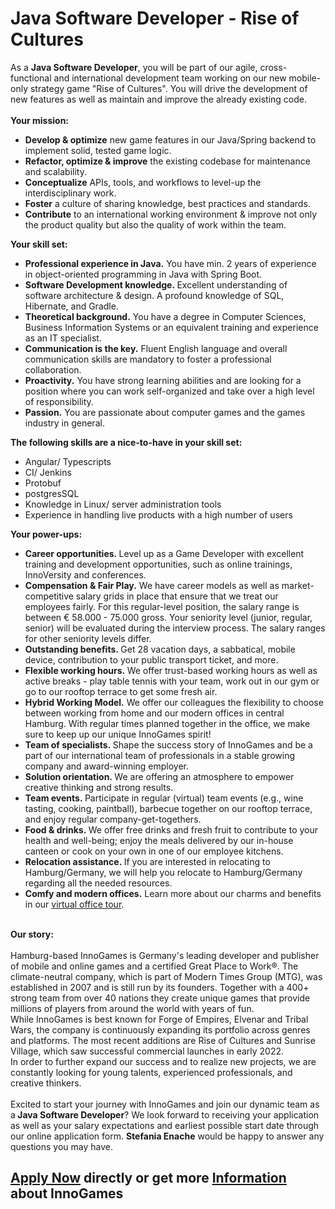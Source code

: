 <h1>Java Software Developer - Rise of Cultures</h1>
<div><div><div dir="auto"><div>As a<span> </span><strong>Java Software Developer</strong>, you will be part of our agile, cross-functional and international development team working on our new mobile-only strategy game &quot;Rise of Cultures&quot;. You will drive the development of new features as well as maintain and improve the already existing code.<br /><br /><strong><strong>Your mission:<br /></strong></strong><ul><li><b>Develop &amp; optimize</b><span> </span>new game features in our Java/Spring backend to implement solid, tested game logic.</li><li><b>Refactor, optimize &amp; improve</b><span> </span>the existing codebase for maintenance and scalability.</li><li><b>Conceptualize</b><span> </span>APIs, tools, and workflows to level-up the interdisciplinary work.</li><li><b>Foster</b><span> </span>a culture of sharing knowledge, best practices and standards.</li><li><b>Contribute</b><span> </span>to an international working environment &amp; improve not only the product quality but also the quality of work within the team.</li></ul></div><div><strong>Your skill set:</strong></div><ul><li><b>Professional experience in Java.</b><span> </span>You have min. 2 years of experience in object-oriented programming in Java with Spring Boot.</li><li><b>Software Development knowledge.<span> </span></b>Excellent understanding of software architecture &amp; design. A profound knowledge of SQL, Hibernate, and Gradle.</li><li><b>Theoretical background.</b><span> </span>You have a degree in Computer Sciences, Business Information Systems or an equivalent training and experience as an IT specialist.</li><li><b>Communication is the key.</b><span> </span>Fluent English language and overall communication skills are mandatory to foster a professional collaboration.</li><li><b>Proactivity.</b><span> </span>You have strong learning abilities and are looking for a position where you can work self-organized and take over a high level of responsibility.</li><li><b>Passion.</b><span> </span>You are passionate about computer games and the games industry in general.</li></ul><div><strong>The following skills are a nice-to-have in your skill set:</strong></div><ul><li>Angular/ Typescripts</li><li>CI/ Jenkins</li><li>Protobuf</li><li>postgresSQL</li><li>Knowledge in Linux/ server administration tools</li><li>Experience in handling live products with a high number of users</li></ul><div><strong>Your power-ups:</strong></div><ul><li><b>Career opportunities.<span> </span></b>Level up as a Game Developer with excellent training and development opportunities, such as online trainings, InnoVersity and conferences.</li><li><b>Compensation &amp; Fair Play.</b><span> </span>We have career models as well as market-competitive salary grids in place that ensure that we treat our employees fairly. For this regular-level position, the salary range is between € 58.000 - 75.000 gross. Your seniority level (junior, regular, senior) will be evaluated during the interview process. The salary ranges for other seniority levels differ.</li><li><b>Outstanding benefits.<span> </span></b>Get 28 vacation days, a sabbatical, mobile device, contribution to your public transport ticket, and more.</li><li><b>Flexible working hours.<span> </span></b>We offer trust-based working hours as well as active breaks - play table tennis with your team, work out in our gym or go to our rooftop terrace to get some fresh air.</li><li><b>Hybrid Working Model.</b><span> </span>We offer our colleagues the flexibility to choose between working from home and our modern offices in central Hamburg. With regular times planned together in the office, we make sure to keep up our unique InnoGames spirit!</li><li><b>Team of specialists.<span> </span></b>Shape the success story of InnoGames and be a part of our international team of professionals in a stable growing company and award-winning employer.</li><li><b>Solution orientation.<span> </span></b>We are offering an atmosphere to empower creative thinking and strong results.</li><li><b>Team events.<span> </span></b>Participate in regular (virtual) team events (e.g., wine tasting, cooking, paintball), barbecue together on our rooftop terrace, and enjoy regular company-get-togethers.</li><li><b>Food &amp; drinks.<span> </span></b>We offer free drinks and fresh fruit to contribute to your health and well-being; enjoy the meals delivered by our in-house canteen or cook on your own in one of our employee kitchens.</li><li><b>Relocation assistance.<span> </span></b>If you are interested in relocating to Hamburg/Germany, we will help you relocate to Hamburg/Germany regarding all the needed resources.</li><li><b>Comfy and modern offices.</b><span> </span>Learn more about our charms and benefits in our<span> </span><a target="_blank" href="https://www.youtube.com/watch?v=yZR6GlDxRag&amp;feature=youtu.be">virtual office tour</a>.</li></ul><br /><div><strong>Our story:<br /></strong><br /><span>Hamburg-based InnoGames is Germany's leading developer and publisher of mobile and online games and a certified Great Place to Work®. The climate-neutral company, which is part of Modern Times Group (MTG), was established in 2007 and is still run by its founders. Together with a 400+ strong team from over 40 nations they create unique games that provide millions of players from around the world with years of fun.</span><br /><span>While InnoGames is best known for Forge of Empires, Elvenar and Tribal Wars, the company is continuously expanding its portfolio across genres and platforms. The most recent additions are Rise of Cultures and Sunrise Village, which saw successful commercial launches in early 2022.</span><br /><span>In order to further expand our success and to realize new projects, we are constantly looking for young talents, experienced professionals, and creative thinkers.<br /></span><br />Excited to start your journey with InnoGames and join our dynamic team as a<b><span> </span></b><strong>Java Software Developer</strong>? We look forward to receiving your application as well as your salary expectations and earliest possible start date through our online application form.<span> </span><strong>Stefania Enache</strong><span> </span>would be happy to answer any questions you may have.</div></div></div></div>

<h2><a href="https://jobs.jobvite.com/careers/innogames/job/oEy4jfwj/apply?__jvst=Job+Board&__jvsd=github_jobs_repo">Apply Now</a> directly or get more <a href="https://www.innogames.com/career/detail/job/java-software-developer-rise-of-cultures/?s=github_jobs_repo">Information</a> about InnoGames</h2>